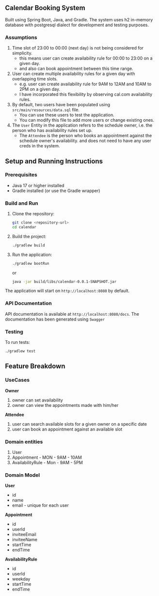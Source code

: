 ## Calendar Booking System
Built using Spring Boot, Java, and Gradle. The system uses h2 in-memory database with postgresql dialect for development and testing purposes.

### Assumptions
1. Time slot of 23:00 to 00:00 (next day) is not being considered for simplicity.
    - this means user can create availability rule for 00:00 to 23:00 on a given day.
    - and also can book appointment between this time range.
2. User can create multiple availability rules for a given day with overlapping time slots.
    - e.g. user can create availability rule for 9AM to 12AM and 10AM to 2PM on a given day.
    - I have incorporated this flexibility by observing cal.com availability rules.
3. By default, two users have been populated using `src/main/resources/data.sql` file.
    - You can use these users to test the application.
    - You can modify this file to add more users or change existing ones.
4. The `User` Entity in the application refers to the schedule owner, i.e. the person who has availability rules set up.
    - The `Attendee` is the person who books an appointment against the schedule owner's availability. and does not need to have any user creds in the system.

## Setup and Running Instructions

### Prerequisites
- Java 17 or higher installed
- Gradle installed (or use the Gradle wrapper)

### Build and Run
1. Clone the repository:
   ```bash
   git clone <repository-url>
   cd calendar
   ```
2. Build the project:
   ```bash
   ./gradlew build
   ```
3. Run the application:
   ```bash
   ./gradlew bootRun
   ```
   or
   ```bash
   java -jar build/libs/calendar-0.0.1-SNAPSHOT.jar
   ```

The application will start on `http://localhost:8080` by default.

### API Documentation
API documentation is available at `http://localhost:8080/docs`. The documentation has been generated using `Swagger`

### Testing
To run tests:
```bash
./gradlew test
```

## Feature Breakdown
### UseCases
**Owner**
1. owner can set availability
2. owner can view the appointments made with him/her

**Attendee**
1. user can search available slots for a given owner on a specific date
2. user can book an appointment against an available slot

### Domain entities
1. User
2. Appointment - MON - 9AM - 10AM
3. AvailabilityRule - Mon - 9AM - 5PM

### Domain Model

**User**
- id
- name
- email - unique for each user

**Appointment**
- id
- userId
- inviteeEmail
- inviteeName
- startTime
- endTime

**AvailabilityRule**
- id
- userId
- weekday
- startTime
- endTime
